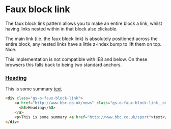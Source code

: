 # Faux block link

The faux block link pattern allows you to make an entire block a link, whilst having links nested within in that block also clickable.

The main link (i.e. the faux block link) is absolutely positioned across the entire block, any nested links have a little z-index bump to lift them on top. Nice.

This implementation is not compatible with IE8 and below. On these browsers this falls back to being two standard anchors.

<div class="example">
    <div class="gs-o-faux-block-link">
        <a href="http://www.bbc.co.uk/news" class="gs-o-faux-block-link__overlay-link">
          <h3>Heading</h3>
        </a>
        <p>This is some summary <a href="http://www.bbc.co.uk/sport">text</a></p>
    </div>
</div>

```html
<div class="gs-o-faux-block-link">
    <a href="http://www.bbc.co.uk/news" class="gs-o-faux-block-link__overlay-link">
      <h3>Heading</h3>
    </a>
    <p>This is some summary <a href="http://www.bbc.co.uk/sport">text</a></p>
</div>
```

<link rel="stylesheet" href="https://bbc.github.io/grandstand/assets/css/grandstand-latin-flexbox-4.1.0.enhanced.css">

